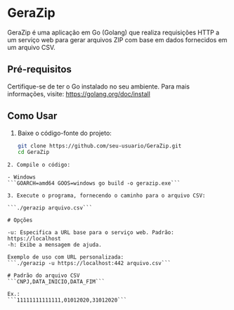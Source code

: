 # GeraZip

GeraZip é uma aplicação em Go (Golang) que realiza requisições HTTP a um serviço web para gerar arquivos ZIP com base em dados fornecidos em um arquivo CSV.

## Pré-requisitos

Certifique-se de ter o Go instalado no seu ambiente. Para mais informações, visite: https://golang.org/doc/install

## Como Usar

1. Baixe o código-fonte do projeto:

   ```bash
   git clone https://github.com/seu-usuario/GeraZip.git
   cd GeraZip
```
2. Compile o código:

- Windows
```GOARCH=amd64 GOOS=windows go build -o gerazip.exe```

3. Execute o programa, fornecendo o caminho para o arquivo CSV:

```./gerazip arquivo.csv```

# Opções

-u: Especifica a URL base para o serviço web. Padrão: https://localhost
-h: Exibe a mensagem de ajuda.

Exemplo de uso com URL personalizada:
```./gerazip -u https://localhost:442 arquivo.csv```

# Padrão do arquivo CSV
```CNPJ,DATA_INICIO,DATA_FIM```

Ex.:
```11111111111111,01012020,31012020```

